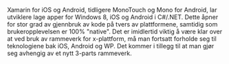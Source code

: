Xamarin for iOS og Android, tidligere MonoTouch og Mono for Android, lar utviklere lage apper for Windows 8, iOS og Android i C#/.NET. Dette  åpner for stor grad av gjennbruk av kode på tvers av plattformene, samtidig som brukeropplevelsen er 100% "native".  Det er imidlertid viktig å være klar over at ved bruk av rammeverk for x-plattform, må man fortsatt forholde seg til teknologiene bak iOS, Android og WP. Det kommer i tillegg til at man gjør seg avhengig av et nytt 3-parts rammeverk.